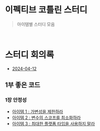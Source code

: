 # 이펙티브 코틀린 스터디
>아이템별 스터디 모음

<br>

# 스터디 회의록
- [2024-04-12](https://github.com/atg0606/effective-kotlin/blob/master/src/main/kotlin/org/atg0606/effectivekotlin/note/240412-Item1-2.md)


## 1부 좋은 코드

### 1장 안정성
- [아이템 1 : 가변성을 제한하라](https://atg0606.tistory.com/11)
- [아이템 2 : 변수의 스코프를 최소화하라](https://atg0606.tistory.com/12)
- [아이템 3 : 최대한 플랫폼 타입을 사용하지 말라](https://atg0606.tistory.com/13)
